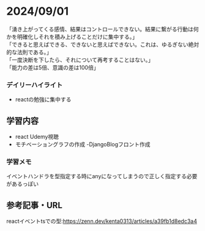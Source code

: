 # 2024/09/01
「湧き上がってくる感情、結果はコントロールできない。結果に繋がる行動は何かを明確化しそれを積み上げることだけに集中する。」  
「できると思えばできる、できないと思えばできない。これは、ゆるぎない絶対的な法則である。」  
「一度決断を下したら、それについて再考することはない。」  
「能力の差は5倍、意識の差は100倍」  

### デイリーハイライト
- reactの勉強に集中する


## 学習内容
- react Udemy視聴
- モチベーショングラフの作成
-DjangoBlogフロント作成

### 学習メモ
イベントハンドラを型指定する時にanyになってしまうので正しく指定する必要があるっぽい  


## 参考記事・URL
reactイベントtsでの型:<https://zenn.dev/kenta0313/articles/a39fb1d8edc3a4> 